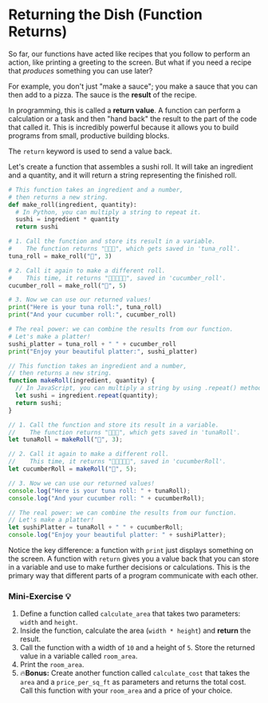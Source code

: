# Returning the Dish (Function Returns)

So far, our functions have acted like recipes that you follow to perform an action, like printing a greeting to the screen. But what if you need a recipe that _produces_ something you can use later?

For example, you don't just "make a sauce"; you make a sauce that you can then add to a pizza. The sauce is the **result** of the recipe.

In programming, this is called a **return value**. A function can perform a calculation or a task and then "hand back" the result to the part of the code that called it. This is incredibly powerful because it allows you to build programs from small, productive building blocks.

The `return` keyword is used to send a value back.

Let's create a function that assembles a sushi roll. It will take an ingredient and a quantity, and it will return a string representing the finished roll.

<!-- langtabs-start -->

```python
# This function takes an ingredient and a number,
# then returns a new string.
def make_roll(ingredient, quantity):
  # In Python, you can multiply a string to repeat it.
  sushi = ingredient * quantity
  return sushi

# 1. Call the function and store its result in a variable.
#    The function returns "🍣🍣🍣", which gets saved in 'tuna_roll'.
tuna_roll = make_roll("🍣", 3)

# 2. Call it again to make a different roll.
#    This time, it returns "🥒🥒🥒🥒🥒", saved in 'cucumber_roll'.
cucumber_roll = make_roll("🥒", 5)

# 3. Now we can use our returned values!
print("Here is your tuna roll:", tuna_roll)
print("And your cucumber roll:", cucumber_roll)

# The real power: we can combine the results from our function.
# Let's make a platter!
sushi_platter = tuna_roll + " " + cucumber_roll
print("Enjoy your beautiful platter:", sushi_platter)
```

```javascript
// This function takes an ingredient and a number,
// then returns a new string.
function makeRoll(ingredient, quantity) {
  // In JavaScript, you can multiply a string by using .repeat() method.
  let sushi = ingredient.repeat(quantity);
  return sushi;
}

// 1. Call the function and store its result in a variable.
//    The function returns "🍣🍣🍣", which gets saved in 'tunaRoll'.
let tunaRoll = makeRoll("🍣", 3);

// 2. Call it again to make a different roll.
//    This time, it returns "🥒🥒🥒🥒🥒", saved in 'cucumberRoll'.
let cucumberRoll = makeRoll("🥒", 5);

// 3. Now we can use our returned values!
console.log("Here is your tuna roll: " + tunaRoll);
console.log("And your cucumber roll: " + cucumberRoll);

// The real power: we can combine the results from our function.
// Let's make a platter!
let sushiPlatter = tunaRoll + " " + cucumberRoll;
console.log("Enjoy your beautiful platter: " + sushiPlatter);
```

<!-- langtabs-end -->

Notice the key difference: a function with `print` just displays something on the screen. A function with `return` gives you a value back that you can store in a variable and use to make further decisions or calculations. This is the primary way that different parts of a program communicate with each other.

### Mini-Exercise 💡

1.  Define a function called `calculate_area` that takes two parameters: `width` and `height`.
2.  Inside the function, calculate the area (`width * height`) and **return** the result.
3.  Call the function with a width of `10` and a height of `5`. Store the returned value in a variable called `room_area`.
4.  Print the `room_area`.
5.  🔥**Bonus:** Create another function called `calculate_cost` that takes the `area` and a `price_per_sq_ft` as parameters and returns the total cost. Call this function with your `room_area` and a price of your choice.
